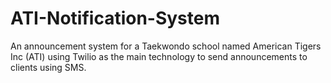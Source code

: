 # ATI-Notification-System
An announcement system for a Taekwondo school named American Tigers Inc (ATI) using Twilio as the main technology to send announcements to clients using SMS.
